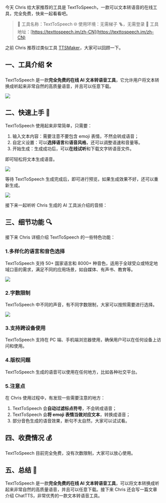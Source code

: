 今天 Chris 给大家推荐的工具是 TextToSpeech，一款可以文本转语音的在线工具，完全免费，快来一起看看吧。

> 🌟 工具名称：TextToSpeech
> 🌐 使用环境：无需梯子 🪜，无需登录
> 🔗 工具地址：[https://texttospeech.im/zh-CN](https://texttospeech.im/zh-CN)

之前 Chris 推荐过类似工具 [TTSMaker](https://mp.weixin.qq.com/s/bpL0_1lks4Txkz0c07QpRg)，大家可以回顾一下。

## 一、工具介绍 🛠️

TextToSpeech 是一款**完全免费的在线 AI 文本转语音工具**，它允许用户将文本转换成听起来非常自然的高质量语音，并且可以任意下载。

![](https://cdn.nlark.com/yuque/0/2024/png/186051/1718441076376-5e6d419b-e1fe-4791-a78a-4d2aa63362c7.png#averageHue=%23aadeda&clientId=u324f6dee-6705-4&from=paste&height=924&id=u1bdf72b0&originHeight=1848&originWidth=3534&originalType=binary&ratio=2&rotation=0&showTitle=false&size=1337504&status=done&style=none&taskId=ub0c68277-0a60-43b9-ba4a-a8397f300cd&title=&width=1767)

## 二、快速上手 🚀

TextToSpeech 使用起来非常简单，只需要：

1. 输入文本内容：需要注意不要包含 emoji 表情，不然会转成语音；
2. 自定义设置：可以**选择语言**和**语音风格**，还可以调整语速和音量等。
3. 开始生成：生成成功后，可以**在线试听**和下载文字转语音文件。

即可轻松将文本生成语音。

![](https://cdn.nlark.com/yuque/0/2024/png/186051/1718440472433-77a40013-8849-448b-bd4d-d1e570590f3e.png#averageHue=%23aadeda&clientId=u324f6dee-6705-4&from=paste&height=922&id=ud39f537e&originHeight=1844&originWidth=3530&originalType=binary&ratio=2&rotation=0&showTitle=false&size=1455572&status=done&style=none&taskId=u1c75cb39-5fc3-45c1-b735-532cc38ca38&title=&width=1765)

等待 TextToSpeech 生成完成后，即可进行预览，如果生成效果不好，还可以重新生成。

![](https://cdn.nlark.com/yuque/0/2024/png/186051/1718440609511-b67f0901-e5a2-4d13-b1f3-922c56fe5123.png#averageHue=%23aadeda&clientId=u324f6dee-6705-4&from=paste&height=926&id=u4a7dfc3b&originHeight=1852&originWidth=3536&originalType=binary&ratio=2&rotation=0&showTitle=false&size=1333825&status=done&style=none&taskId=ue6fcf137-cce3-4985-8bd1-8ae0756d8b3&title=&width=1768)

接下来一起听听 Chris 生成的 AI 工具派介绍的音频：

## 三、细节功能 🔍

接下来 Chris 详细介绍 TextToSpeech 的一些特色功能：

### 1.多样化的语言和音色选择

TextToSpeech 支持 50+ 国家语言和 8000+ 种音色，适用于全球受众或特定地域口音的需求，满足不同的应用场景，如自媒体、有声书、教育等。

![](https://cdn.nlark.com/yuque/0/2024/png/186051/1718444991830-cc5a6c96-8a9a-431b-98dc-62ec2ab9a882.png#averageHue=%23e3eef3&clientId=u324f6dee-6705-4&from=paste&height=908&id=u93764612&originHeight=1816&originWidth=3508&originalType=binary&ratio=2&rotation=0&showTitle=false&size=1405564&status=done&style=none&taskId=u74c0f648-3bfe-44df-b5cc-e364838d0a7&title=&width=1754)

### 2.字数限制

TextToSpeech 中不同的声音，有不同字数限制，大家可以按照需要进行选择。

![](https://cdn.nlark.com/yuque/0/2024/png/186051/1718445153289-e3039fc2-14d2-4187-9769-2ed4c1e5c976.png#averageHue=%23eff4f2&clientId=u324f6dee-6705-4&from=paste&height=655&id=u320bac52&originHeight=1310&originWidth=2646&originalType=binary&ratio=2&rotation=0&showTitle=false&size=751023&status=done&style=none&taskId=u67d9303c-5d20-4fa6-9f22-94b9f2941c2&title=&width=1323)

### 3.支持跨设备使用

TextToSpeech 支持在 PC 端、手机端浏览器使用，确保用户可以在任何设备上访问和使用。

### 4.版权问题

TextToSpeech 生成的语音可以使用在任何地方，比如各种社交平台。

### 5.注意点

在 Chris 使用过程中，有发现一些需要注意的地方：

1. TextToSpeech 会**自动过滤标点符号**，不会转成语音；
2. TextToSpeech 会**将 emoji 表情当做对应文本**，转换成语音；
3. 部分音色生成的语音效果，断句不太自然，大家可以试试看。

## 四、收费情况 💰

TextToSpeech 目前完全免费，没有次数限制，大家可以放心使用。

## 五、总结 📝

TextToSpeech 是一款**完全免费的在线 AI 文本转语音工具**，可以将文本转换成听起来非常自然的高质量语音，并且可以任意下载。接下来 Chris 还会写一篇文章介绍 ChatTTS，非常优秀的一款文本转语音工具。

